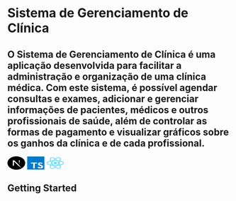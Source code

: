 # Sistema de Gerenciamento de Clínica

## O Sistema de Gerenciamento de Clínica é uma aplicação desenvolvida para facilitar a administração e organização de uma clínica médica. Com este sistema, é possível agendar consultas e exames, adicionar e gerenciar informações de pacientes, médicos e outros profissionais de saúde, além de controlar as formas de pagamento e visualizar gráficos sobre os ganhos da clínica e de cada profissional.

<div>
  <img align="center" alt="Next" height="30" width="40" src="https://github.com/devicons/devicon/blob/master/icons/nextjs/nextjs-original.svg">
  <img align="center" alt="TS" height="30" width="40" src="https://github.com/devicons/devicon/blob/master/icons/typescript/typescript-original.svg">
  <img align="center" alt="React" height="30" width="40" src="https://github.com/devicons/devicon/blob/master/icons/react/react-original.svg">
 </div> 

 
## 

## Getting Started


